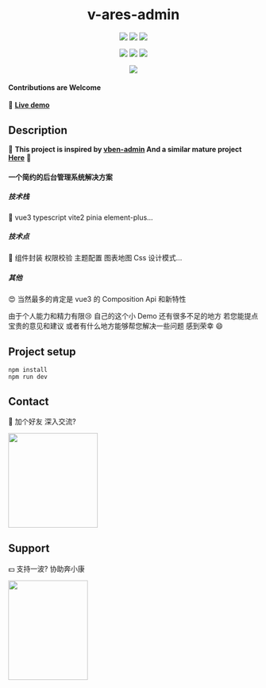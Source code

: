 <h1 align="center">v-ares-admin</h1>

<p align="center">
<img src="https://img.shields.io/badge/vue-3.2.2-green.svg">
<img src="https://img.shields.io/badge/ts-4.5.4-orange.svg">
<img src="https://img.shields.io/badge/vite-2.8.0-red.svg">
</p>

<p align="center">
<img src="https://badges.frapsoft.com/os/v1/open-source.svg" >
<img src="https://img.shields.io/badge/PRs-welcome-brightgreen.svg">
<a  href="https://github.com/lqr131115">
<img src="https://img.shields.io/badge/made%20by-lqr13115-blue.svg" ></a>
</p>


<p align="center">
<img src="https://github-readme-stats.vercel.app/api?username=lqr131115&show_icons=true&icon_color=CE1D2D&text_color=718096&bg_color=ffffff&hide_title=true" >
</p>

#### Contributions are Welcome
 :eyes: **[Live demo](http://ares.echo.ah.cn/)**

## Description

<p align="center">

 :kiss: **This project is inspired by [vben-admin](https://github.com/vbenjs/vue-vben-admin) And a similar mature project [Here](https://github.com/ant-design/ant-design-pro)** :eyes: 

#### 一个简约的后台管理系统解决方案

##### 技术栈

:car: vue3 typescript vite2 pinia element-plus...

##### 技术点

:bus: 组件封装 权限校验 主题配置 图表地图 Css 设计模式...

##### 其他

:heart_eyes: 当然最多的肯定是 vue3 的 Composition Api 和新特性

由于个人能力和精力有限:cry: 自己的这个小 Demo 还有很多不足的地方 若您能提点宝贵的意见和建议 或者有什么地方能够帮您解决一些问题 感到荣幸 :smile:

## Project setup

```
npm install
npm run dev
```

## Contact

:beers: 加个好友 深入交流?

<img width='180' height='190' src="https://s3.bmp.ovh/imgs/2022/04/16/6648f81652c78c33.jpg"/>

## Support

:dollar: 支持一波? 协助奔小康

<img width='160' height='200' src="https://s3.bmp.ovh/imgs/2022/04/16/10c41e57f796ff01.jpg" />
